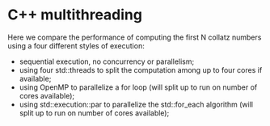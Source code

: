 # C++ multithreading

Here we compare the performance of computing the first N collatz numbers
using a four different styles of execution:

 - sequential execution, no concurrency or parallelism;
 - using four std::threads to split the computation among up to four cores if available;
 - using OpenMP to parallelize a for loop (will split up to run on number of cores available);
 - using std::execution::par to parallelize the std::for\_each algorithm (will split up to run on number of cores available);
